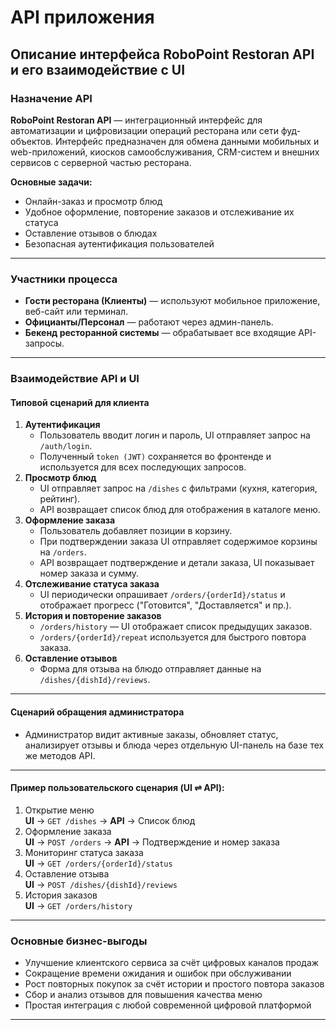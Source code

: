 # API приложения
<!--
<iframe src="path/to/local/swagger-ui?url=../docs/diagrams/api.json" width="100%" height="800"></iframe>
-->
<swagger-ui src= "https://raw.githubusercontent.com/tsvetkoviu/RoboFFRv1/master/docs/diagrams/api.yml" />

## Описание интерфейса RoboPoint Restoran API и его взаимодействие с UI

### Назначение API

**RoboPoint Restoran API** — интеграционный интерфейс для автоматизации и цифровизации операций ресторана или сети фуд-объектов. Интерфейс предназначен для обмена данными мобильных и web-приложений, киосков самообслуживания, CRM-систем и внешних сервисов с серверной частью ресторана.

**Основные задачи:**
- Онлайн-заказ и просмотр блюд
- Удобное оформление, повторение заказов и отслеживание их статуса
- Оставление отзывов о блюдах
- Безопасная аутентификация пользователей

---

### Участники процесса

- **Гости ресторана (Клиенты)** — используют мобильное приложение, веб-сайт или терминал.
- **Официанты/Персонал** — работают через админ-панель.
- **Бекенд ресторанной системы** — обрабатывает все входящие API-запросы.

---

### Взаимодействие API и UI

#### Типовой сценарий для клиента

1. **Аутентификация**
    - Пользователь вводит логин и пароль, UI отправляет запрос на `/auth/login`.
    - Полученный `token (JWT)` сохраняется во фронтенде и используется для всех последующих запросов.
2. **Просмотр блюд**
    - UI отправляет запрос на `/dishes` с фильтрами (кухня, категория, рейтинг).
    - API возвращает список блюд для отображения в каталоге меню.
3. **Оформление заказа**
    - Пользователь добавляет позиции в корзину.
    - При подтверждении заказа UI отправляет содержимое корзины на `/orders`.
    - API возвращает подтверждение и детали заказа, UI показывает номер заказа и сумму.
4. **Отслеживание статуса заказа**
    - UI периодически опрашивает `/orders/{orderId}/status` и отображает прогресс ("Готовится", "Доставляется" и пр.).
5. **История и повторение заказов**
    - `/orders/history` — UI отображает список предыдущих заказов.
    - `/orders/{orderId}/repeat` используется для быстрого повтора заказа.
6. **Оставление отзывов**
    - Форма для отзыва на блюдо отправляет данные на `/dishes/{dishId}/reviews`.

---

#### Сценарий обращения администратора

- Администратор видит активные заказы, обновляет статус, анализирует отзывы и блюда через отдельную UI-панель на базе тех же методов API.

---

#### Пример пользовательского сценария (UI ⇌ API):

1. Открытие меню  
   **UI** → `GET /dishes` → **API** → Список блюд
2. Оформление заказа  
   **UI** → `POST /orders` → **API** → Подтверждение и номер заказа
3. Мониторинг статуса заказа  
   **UI** → `GET /orders/{orderId}/status`
4. Оставление отзыва  
   **UI** → `POST /dishes/{dishId}/reviews`
5. История заказов  
   **UI** → `GET /orders/history`

---

### Основные бизнес-выгоды

- Улучшение клиентского сервиса за счёт цифровых каналов продаж
- Сокращение времени ожидания и ошибок при обслуживании
- Рост повторных покупок за счёт истории и простого повтора заказов
- Сбор и анализ отзывов для повышения качества меню
- Простая интеграция с любой современной цифровой платформой

---
